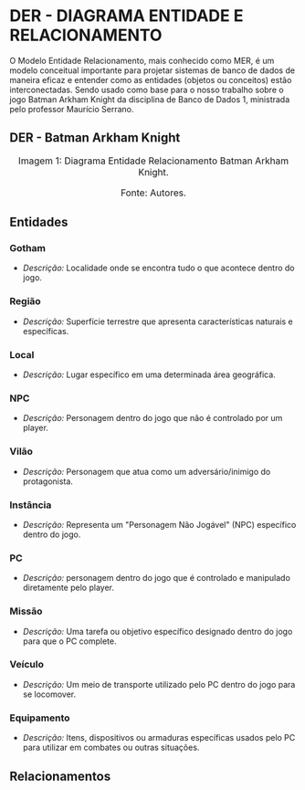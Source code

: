 # DER - DIAGRAMA ENTIDADE E RELACIONAMENTO

O Modelo Entidade Relacionamento, mais conhecido como MER, é um modelo conceitual importante para projetar sistemas de banco de dados de maneira eficaz e entender como as entidades (objetos ou conceitos) estão interconectadas. Sendo usado como base para o nosso trabalho sobre o jogo Batman Arkham Knight da 
disciplina de Banco de Dados 1, ministrada pelo professor Maurício Serrano.  

## DER - Batman Arkham Knight

<font size="3">
<p style="text-align: center">Imagem 1: Diagrama Entidade Relacionamento Batman Arkham Knight.</p>
<p style="text-align: center">Fonte: Autores.</p>
</font>

## Entidades 

### Gotham

- *Descrição:* Localidade onde se encontra tudo o que acontece dentro do jogo.

### Região

- *Descrição:* Superfície terrestre que apresenta características naturais e específicas.

### Local

- *Descrição:* Lugar específico em uma determinada área geográfica.

### NPC

- *Descrição:* Personagem dentro do jogo que não é controlado por um player. 

### Vilão

- *Descrição:* Personagem que atua como um adversário/inimigo do protagonista.

### Instância

- *Descrição:* Representa um "Personagem Não Jogável" (NPC) específico dentro do jogo.

### PC

- *Descrição:* personagem dentro do jogo que é controlado e manipulado diretamente pelo player.

### Missão

- *Descrição:* Uma tarefa ou objetivo específico designado dentro do jogo para que o PC complete.

### Veículo

- *Descrição:* Um meio de transporte utilizado pelo PC dentro do jogo para se locomover. 

### Equipamento

- *Descrição:*  Itens, dispositivos ou armaduras específicas usados pelo PC para utilizar em combates ou outras situações. 

## Relacionamentos